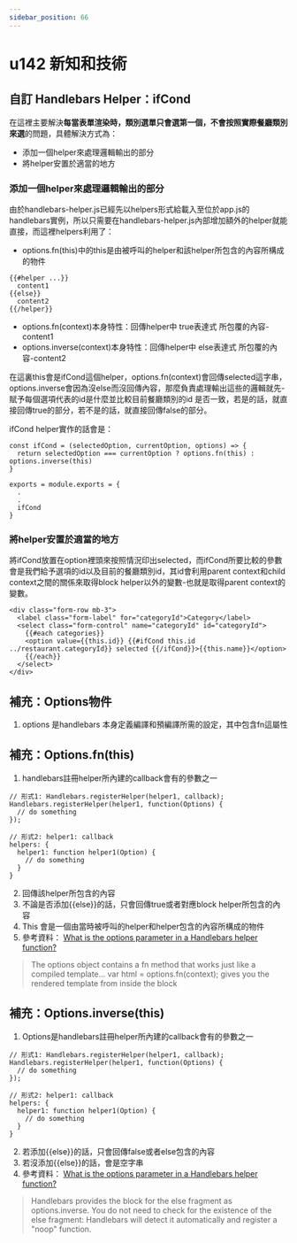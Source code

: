 ```yaml
---
sidebar_position: 66
---
```


# u142 新知和技術

## 自訂 Handlebars Helper：ifCond 
在這裡主要解決**每當表單渲染時，類別選單只會選第一個，不會按照實際餐廳類別來選**的問題，具體解決方式為：
  - 添加一個helper來處理邏輯輸出的部分
  - 將helper安置於適當的地方


### 添加一個helper來處理邏輯輸出的部分
由於handlebars-helper.js已經先以helpers形式給載入至位於app.js的handlebars實例，所以只需要在handlebars-helper.js內部增加額外的helper就能直接，而這裡helpers利用了：
  - options.fn(this)中的this是由被呼叫的helper和該helper所包含的內容所構成的物件
  ```
  {{#helper ...}}
    content1
  {{else}}
    content2
  {{/helper}}
  ```
  - options.fn(context)本身特性：回傳helper中 true表達式 所包覆的內容-content1
  - options.inverse(context)本身特性：回傳helper中 else表達式 所包覆的內容-content2

在這裏this會是ifCond這個helper，options.fn(context)會回傳selected這字串，options.inverse會因為沒else而沒回傳內容，那麼負責處理輸出這些的邏輯就先- 賦予每個選項代表的id是什麼並比較目前餐廳類別的id
是否一致，若是的話，就直接回傳true的部分，若不是的話，就直接回傳false的部分。 

ifCond helper實作的話會是：
```
const ifCond = (selectedOption, currentOption, options) => {
  return selectedOption === currentOption ? options.fn(this) : options.inverse(this)
}

exports = module.exports = {
  .
  .
  ifCond
}
```
### 將helper安置於適當的地方
將ifCond放置在option裡頭來按照情況印出selected，而ifCond所要比較的參數會是我們給予選項的id以及目前的餐廳類別id，其id會利用parent context和child context之間的關係來取得block helper以外的變數-也就是取得parent context的變數。

```
<div class="form-row mb-3">
  <label class="form-label" for="categoryId">Category</label>
  <select class="form-control" name="categoryId" id="categoryId">
    {{#each categories}}
    <option value={{this.id}} {{#ifCond this.id ../restaurant.categoryId}} selected {{/ifCond}}>{{this.name}}</option>
    {{/each}}
  </select>
</div>
```

## 補充：Options物件
1. options 是handlebars 本身定義編譯和預編譯所需的設定，其中包含fn這屬性


## 補充：Options.fn(this) 
1. handlebars註冊helper所內建的callback會有的參數之一
```
// 形式1: Handlebars.registerHelper(helper1, callback);
Handlebars.registerHelper(helper1, function(Options) {
  // do something
});

// 形式2: helper1: callback
helpers: {
  helper1: function helper1(Option) {
    // do something
  }
}
```
2. 回傳該helper所包含的內容
3. 不論是否添加{{else}}的話，只會回傳true或者對應block helper所包含的內容
4. This 會是一個由當時被呼叫的helper和helper包含的內容所構成的物件
5. 參考資料：
[What is the options parameter in a Handlebars helper function?](https://stackoverflow.com/questions/8853396/logical-operator-in-a-handlebars-js-if-conditional)
> The options object contains a fn method that works just like a compiled template... var html = options.fn(context); gives you the rendered template from inside the block

## 補充：Options.inverse(this) 
1. Options是handlebars註冊helper所內建的callback會有的參數之一
```
// 形式1: Handlebars.registerHelper(helper1, callback);
Handlebars.registerHelper(helper1, function(Options) {
  // do something
});

// 形式2: helper1: callback
helpers: {
  helper1: function helper1(Option) {
    // do something
  }
}
```
2. 若添加{{else}}的話，只會回傳false或者else包含的內容
3. 若沒添加{{else}}的話，會是空字串
4. 參考資料：
[What is the options parameter in a Handlebars helper function?](https://handlebarsjs.com/guide/block-helpers.html#basic-blocks)
> Handlebars provides the block for the else fragment as options.inverse. You do not need to check for the existence of the else fragment: Handlebars will detect it automatically and register a "noop" function.
